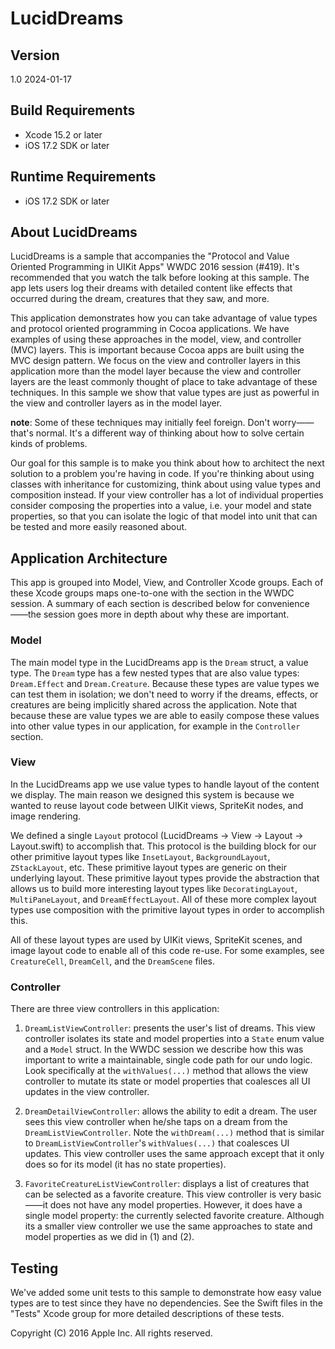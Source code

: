 # LucidDreams

## Version
1.0 2024-01-17

## Build Requirements
+ Xcode 15.2 or later
+ iOS 17.2 SDK or later

## Runtime Requirements
+ iOS 17.2 SDK or later

## About LucidDreams

LucidDreams is a sample that accompanies the "Protocol and Value Oriented Programming in UIKit Apps" WWDC 2016 session (#419). It's recommended that you watch the talk before looking at this sample. The app lets users log their dreams with detailed content like effects that occurred during the dream, creatures that they saw, and more.

This application demonstrates how you can take advantage of value types and protocol oriented programming in Cocoa applications. We have examples of using these approaches in the model, view, and controller (MVC) layers. This is important because Cocoa apps are built using the MVC design pattern. We focus on the view and controller layers in this application more than the model layer because the view and controller layers are the least commonly thought of place to take advantage of these techniques. In this sample we show that value types are just as powerful in the view and controller layers as in the model layer.

**note**: Some of these techniques may initially feel foreign. Don't worry——that's normal. It's a different way of thinking about how to solve certain kinds of problems.

Our goal for this sample is to make you think about how to architect the next solution to a problem you're having in code. If you're thinking about using classes with inheritance for customizing, think about using value types and composition instead. If your view controller has a lot of individual properties consider composing the properties into a value, i.e. your model and state properties, so that you can isolate the logic of that model into unit that can be tested and more easily reasoned about.

## Application Architecture

This app is grouped into Model, View, and Controller Xcode groups. Each of these Xcode groups maps one-to-one with the section in the WWDC session. A summary of each section is described below for convenience——the session goes more in depth about why these are important.

### Model

The main model type in the LucidDreams app is the `Dream` struct, a value type. The `Dream` type has a few nested types that are also value types: `Dream.Effect` and `Dream.Creature`. Because these types are value types we can test them in isolation; we don't need to worry if the dreams, effects, or creatures are being implicitly shared across the application. Note that because these are value types we are able to easily compose these values into other value types in our application, for example in the `Controller` section.

### View

In the LucidDreams app we use value types to handle layout of the content we display. The main reason we designed this system is because we wanted to reuse layout code between UIKit views, SpriteKit nodes, and image rendering. 

We defined a single `Layout` protocol (LucidDreams -> View -> Layout -> Layout.swift) to accomplish that. This protocol is the building block for our other primitive layout types like `InsetLayout`, `BackgroundLayout`, `ZStackLayout`, etc. These primitive layout types are generic on their underlying layout. These primitive layout types provide the abstraction that allows us to build more interesting layout types like `DecoratingLayout`, `MultiPaneLayout`, and `DreamEffectLayout`. All of these more complex layout types use composition with the primitive layout types in order to accomplish this.

All of these layout types are used by UIKit views, SpriteKit scenes, and image layout code to enable all of this code re-use. For some examples, see `CreatureCell`, `DreamCell`, and the `DreamScene` files.

### Controller

There are three view controllers in this application:

1) `DreamListViewController`: presents the user's list of dreams. This view controller isolates its state and model properties into a `State` enum value and a `Model` struct. In the WWDC session we describe how this was important to write a maintainable, single code path for our undo logic. Look specifically at the `withValues(...)` method that allows the view controller to mutate its state or model properties that coalesces all UI updates in the view controller.

2) `DreamDetailViewController`: allows the ability to edit a dream. The user sees this view controller when he/she taps on a dream from the `DreamListViewController`. Note the `withDream(...)` method that is similar to `DreamListViewController`'s `withValues(...)` that coalesces UI updates. This view controller uses the same approach except that it only does so for its model (it has no state properties).

3) `FavoriteCreatureListViewController`: displays a list of creatures that can be selected as a favorite creature. This view controller is very basic——it does not have any model properties. However, it does have a single model property: the currently selected favorite creature. Although its a smaller view controller we use the same approaches to state and model properties as we did in (1) and (2).

## Testing

We've added some unit tests to this sample to demonstrate how easy value types are to test since they have no dependencies. See the Swift files in the "Tests" Xcode group for more detailed descriptions of these tests.

Copyright (C) 2016 Apple Inc. All rights reserved.
